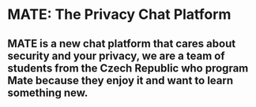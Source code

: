 # MATE: The Privacy Chat Platform
## MATE is a new chat platform that cares about security and your privacy, we are a team of students from the Czech Republic who program Mate because they enjoy it and want to learn something new.
